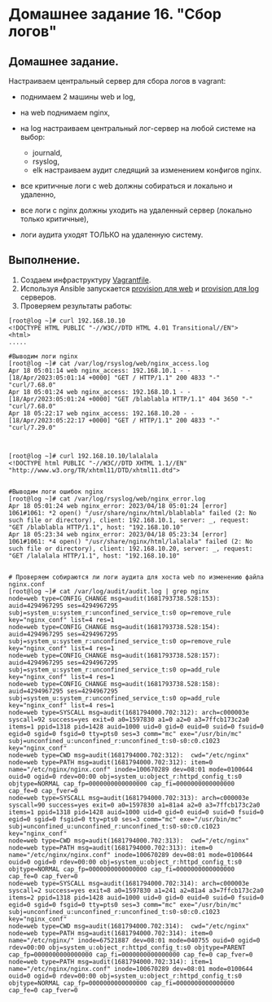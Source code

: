 # Домашнее задание 16. "Сбор логов"

## Домашнее задание.

Настраиваем центральный сервер для сбора логов в vagrant:
- поднимаем 2 машины web и log,
- на web поднимаем nginx,
- на log настраиваем центральный лог-сервер на любой системе на выбор:

   - journald,
   - rsyslog,
   - elk настраиваем аудит следящий за изменением конфигов nginx.

- все критичные логи с web должны собираться и локально и удаленно, 
- все логи с nginx должны уходить на удаленный сервер (локально только критичные), 
- логи аудита уходят ТОЛЬКО на удаленную систему.

## Выполнение.

1. Создаем инфраструктуру [Vagrantfile](Vagrantfile).
2. Используя Ansible запускается [provision для web](./ansible/provision-web.yml) и [provision для log](./ansible/provision-log.yml) серверов.
3. Проверяем результаты работы:


```
[root@log ~]# curl 192.168.10.10
<!DOCTYPE HTML PUBLIC "-//W3C//DTD HTML 4.01 Transitional//EN">
<html>
.....

#Выводим логи nginx
[root@log ~]# cat /var/log/rsyslog/web/nginx_access.log 
Apr 18 05:01:14 web nginx_access: 192.168.10.1 - - [18/Apr/2023:05:01:14 +0000] "GET / HTTP/1.1" 200 4833 "-" "curl/7.68.0"
Apr 18 05:01:24 web nginx_access: 192.168.10.1 - - [18/Apr/2023:05:01:24 +0000] "GET /blablabla HTTP/1.1" 404 3650 "-" "curl/7.68.0"
Apr 18 05:22:17 web nginx_access: 192.168.10.20 - - [18/Apr/2023:05:22:17 +0000] "GET / HTTP/1.1" 200 4833 "-" "curl/7.29.0"



[root@log ~]# curl 192.168.10.10/lalalala
<!DOCTYPE html PUBLIC "-//W3C//DTD XHTML 1.1//EN" "http://www.w3.org/TR/xhtml11/DTD/xhtml11.dtd">


#Выводим логи ошибок nginx
[root@log ~]# cat /var/log/rsyslog/web/nginx_error.log
Apr 18 05:01:24 web nginx_error: 2023/04/18 05:01:24 [error] 1061#1061: *2 open() "/usr/share/nginx/html/blablabla" failed (2: No such file or directory), client: 192.168.10.1, server: _, request: "GET /blablabla HTTP/1.1", host: "192.168.10.10"
Apr 18 05:23:34 web nginx_error: 2023/04/18 05:23:34 [error] 1061#1061: *4 open() "/usr/share/nginx/html/lalalala" failed (2: No such file or directory), client: 192.168.10.20, server: _, request: "GET /lalalala HTTP/1.1", host: "192.168.10.10"


# Проверяем собираются ли логи аудита для хоста web по изменению файла nginx.conf
[root@log ~]# cat /var/log/audit/audit.log | grep nginx
node=web type=CONFIG_CHANGE msg=audit(1681793738.528:153): auid=4294967295 ses=4294967295 subj=system_u:system_r:unconfined_service_t:s0 op=remove_rule key="nginx_conf" list=4 res=1
node=web type=CONFIG_CHANGE msg=audit(1681793738.528:154): auid=4294967295 ses=4294967295 subj=system_u:system_r:unconfined_service_t:s0 op=remove_rule key="nginx_conf" list=4 res=1
node=web type=CONFIG_CHANGE msg=audit(1681793738.528:157): auid=4294967295 ses=4294967295 subj=system_u:system_r:unconfined_service_t:s0 op=add_rule key="nginx_conf" list=4 res=1
node=web type=CONFIG_CHANGE msg=audit(1681793738.528:158): auid=4294967295 ses=4294967295 subj=system_u:system_r:unconfined_service_t:s0 op=add_rule key="nginx_conf" list=4 res=1
node=web type=SYSCALL msg=audit(1681794000.702:312): arch=c000003e syscall=92 success=yes exit=0 a0=1597830 a1=0 a2=0 a3=7ffcb173c2a0 items=1 ppid=1318 pid=1428 auid=1000 uid=0 gid=0 euid=0 suid=0 fsuid=0 egid=0 sgid=0 fsgid=0 tty=pts0 ses=3 comm="mc" exe="/usr/bin/mc" subj=unconfined_u:unconfined_r:unconfined_t:s0-s0:c0.c1023 key="nginx_conf"
node=web type=CWD msg=audit(1681794000.702:312):  cwd="/etc/nginx"
node=web type=PATH msg=audit(1681794000.702:312): item=0 name="/etc/nginx/nginx.conf" inode=100670289 dev=08:01 mode=0100644 ouid=0 ogid=0 rdev=00:00 obj=system_u:object_r:httpd_config_t:s0 objtype=NORMAL cap_fp=0000000000000000 cap_fi=0000000000000000 cap_fe=0 cap_fver=0
node=web type=SYSCALL msg=audit(1681794000.702:313): arch=c000003e syscall=90 success=yes exit=0 a0=1597830 a1=81a4 a2=0 a3=7ffcb173c2a0 items=1 ppid=1318 pid=1428 auid=1000 uid=0 gid=0 euid=0 suid=0 fsuid=0 egid=0 sgid=0 fsgid=0 tty=pts0 ses=3 comm="mc" exe="/usr/bin/mc" subj=unconfined_u:unconfined_r:unconfined_t:s0-s0:c0.c1023 key="nginx_conf"
node=web type=CWD msg=audit(1681794000.702:313):  cwd="/etc/nginx"
node=web type=PATH msg=audit(1681794000.702:313): item=0 name="/etc/nginx/nginx.conf" inode=100670289 dev=08:01 mode=0100644 ouid=0 ogid=0 rdev=00:00 obj=system_u:object_r:httpd_config_t:s0 objtype=NORMAL cap_fp=0000000000000000 cap_fi=0000000000000000 cap_fe=0 cap_fver=0
node=web type=SYSCALL msg=audit(1681794000.702:314): arch=c000003e syscall=2 success=yes exit=8 a0=1597830 a1=241 a2=81a4 a3=7ffcb173c2a0 items=2 ppid=1318 pid=1428 auid=1000 uid=0 gid=0 euid=0 suid=0 fsuid=0 egid=0 sgid=0 fsgid=0 tty=pts0 ses=3 comm="mc" exe="/usr/bin/mc" subj=unconfined_u:unconfined_r:unconfined_t:s0-s0:c0.c1023 key="nginx_conf"
node=web type=CWD msg=audit(1681794000.702:314):  cwd="/etc/nginx"
node=web type=PATH msg=audit(1681794000.702:314): item=0 name="/etc/nginx/" inode=67521887 dev=08:01 mode=040755 ouid=0 ogid=0 rdev=00:00 obj=system_u:object_r:httpd_config_t:s0 objtype=PARENT cap_fp=0000000000000000 cap_fi=0000000000000000 cap_fe=0 cap_fver=0
node=web type=PATH msg=audit(1681794000.702:314): item=1 name="/etc/nginx/nginx.conf" inode=100670289 dev=08:01 mode=0100644 ouid=0 ogid=0 rdev=00:00 obj=system_u:object_r:httpd_config_t:s0 objtype=NORMAL cap_fp=0000000000000000 cap_fi=0000000000000000 cap_fe=0 cap_fver=0


```
